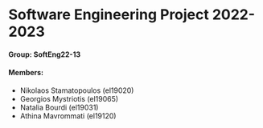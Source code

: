 # Software Engineering Project 2022-2023

#### Group: SoftEng22-13

#### Members: 

- Nikolaos Stamatopoulos (el19020)
- Georgios Mystriotis (el19065)
- Natalia Bourdi (el19031)
- Athina Mavrommati (el19120)
